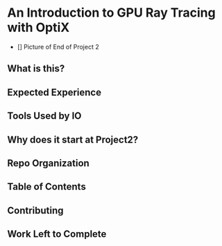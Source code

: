 # An Introduction to GPU Ray Tracing with OptiX #

- [] Picture of End of Project 2

## What is this? ##

## Expected Experience ##

## Tools Used by IO ##

## Why does it start at Project2? ##

## Repo Organization ##

## Table of Contents ##

## Contributing ##

## Work Left to Complete ##